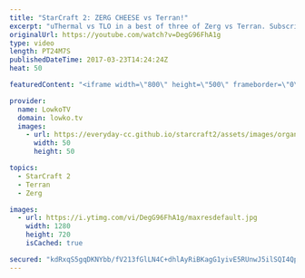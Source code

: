 ```yaml
---
title: "StarCraft 2: ZERG CHEESE vs Terran!"
excerpt: "uThermal vs TLO in a best of three of Zerg vs Terran. Subscribe for more videos: http://lowko.tv/youtube Psionic Storm value: https://goo.gl/KOhZfy  An epic series of professional StarCraft 2. In the first game, TLO decides to focus on an aggressive opener with a macro follow-up. Game number two is the"
originalUrl: https://youtube.com/watch?v=DegG96FhA1g
type: video
length: PT24M7S
publishedDateTime: 2017-03-23T14:24:24Z
heat: 50

featuredContent: "<iframe width=\"800\" height=\"500\" frameborder=\"0\" src=\"https://www.youtube.com/embed/DegG96FhA1g\" allow=\"accelerometer; autoplay; encrypted-media; gyroscope; picture-in-picture\" allowfullscreen></iframe>"

provider:
  name: LowkoTV
  domain: lowko.tv
  images:
    - url: https://everyday-cc.github.io/starcraft2/assets/images/organizations/lowko.tv-50x50.jpg
      width: 50
      height: 50

topics:
  - StarCraft 2
  - Terran
  - Zerg

images:
  - url: https://i.ytimg.com/vi/DegG96FhA1g/maxresdefault.jpg
    width: 1280
    height: 720
    isCached: true

secured: "kdRxqS5gqDKNYbb/fV213fGlLN4C+dhlAyRiBKagG1yivE5RUnwJ5ilSQI4QpTqItOMJ7P6VLVN13Q3uOww6Lz3POqu3o62T3IgDzwhse2fJiQvrG9w/NgX3JvW3R/P8Of4v6FO8EtFJ4gwVKwyz7lR72YL7AW9nBdu8tUxpkdul4YFw0gOImj43pu+c0GhyaveKzK2Kc3rWIsAKG6pPJ4d1yysnpGhy4inIHJgWWi6wcH5HbfPsHxD4X+qkgZ8IUktdHYA/XJ6/EuaInWrieM1Gc3v0wH0kxIk5uxAehANPC8FAmNAqG1fPGWykOBKMs0e2FNtqqSFq8uCuN9wXTlWERBYHimMo7snZHM63fpHAuhDASe86S0GLrwwAWkUYgg6i8cMYfxarkFK2lmsOfsu0ko4siF9SeO6mSSkPl1K5wOMc8ZYEXI3/wd9Uyap7;h7ll/iqZ+XDZhW3I8VswRg=="
---
```


